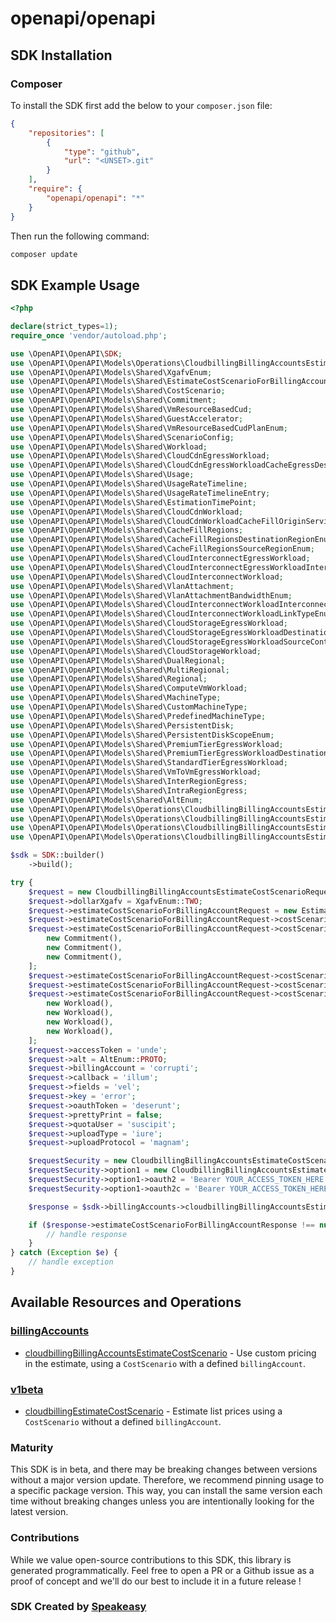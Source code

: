 # openapi/openapi

<!-- Start SDK Installation -->
## SDK Installation

### Composer

To install the SDK first add the below to your `composer.json` file:

```json
{
    "repositories": [
        {
            "type": "github",
            "url": "<UNSET>.git"
        }
    ],
    "require": {
        "openapi/openapi": "*"
    }
}
```

Then run the following command:

```bash
composer update
```
<!-- End SDK Installation -->

## SDK Example Usage
<!-- Start SDK Example Usage -->
```php
<?php

declare(strict_types=1);
require_once 'vendor/autoload.php';

use \OpenAPI\OpenAPI\SDK;
use \OpenAPI\OpenAPI\Models\Operations\CloudbillingBillingAccountsEstimateCostScenarioRequest;
use \OpenAPI\OpenAPI\Models\Shared\XgafvEnum;
use \OpenAPI\OpenAPI\Models\Shared\EstimateCostScenarioForBillingAccountRequest;
use \OpenAPI\OpenAPI\Models\Shared\CostScenario;
use \OpenAPI\OpenAPI\Models\Shared\Commitment;
use \OpenAPI\OpenAPI\Models\Shared\VmResourceBasedCud;
use \OpenAPI\OpenAPI\Models\Shared\GuestAccelerator;
use \OpenAPI\OpenAPI\Models\Shared\VmResourceBasedCudPlanEnum;
use \OpenAPI\OpenAPI\Models\Shared\ScenarioConfig;
use \OpenAPI\OpenAPI\Models\Shared\Workload;
use \OpenAPI\OpenAPI\Models\Shared\CloudCdnEgressWorkload;
use \OpenAPI\OpenAPI\Models\Shared\CloudCdnEgressWorkloadCacheEgressDestinationEnum;
use \OpenAPI\OpenAPI\Models\Shared\Usage;
use \OpenAPI\OpenAPI\Models\Shared\UsageRateTimeline;
use \OpenAPI\OpenAPI\Models\Shared\UsageRateTimelineEntry;
use \OpenAPI\OpenAPI\Models\Shared\EstimationTimePoint;
use \OpenAPI\OpenAPI\Models\Shared\CloudCdnWorkload;
use \OpenAPI\OpenAPI\Models\Shared\CloudCdnWorkloadCacheFillOriginServiceEnum;
use \OpenAPI\OpenAPI\Models\Shared\CacheFillRegions;
use \OpenAPI\OpenAPI\Models\Shared\CacheFillRegionsDestinationRegionEnum;
use \OpenAPI\OpenAPI\Models\Shared\CacheFillRegionsSourceRegionEnum;
use \OpenAPI\OpenAPI\Models\Shared\CloudInterconnectEgressWorkload;
use \OpenAPI\OpenAPI\Models\Shared\CloudInterconnectEgressWorkloadInterconnectConnectionLocationEnum;
use \OpenAPI\OpenAPI\Models\Shared\CloudInterconnectWorkload;
use \OpenAPI\OpenAPI\Models\Shared\VlanAttachment;
use \OpenAPI\OpenAPI\Models\Shared\VlanAttachmentBandwidthEnum;
use \OpenAPI\OpenAPI\Models\Shared\CloudInterconnectWorkloadInterconnectTypeEnum;
use \OpenAPI\OpenAPI\Models\Shared\CloudInterconnectWorkloadLinkTypeEnum;
use \OpenAPI\OpenAPI\Models\Shared\CloudStorageEgressWorkload;
use \OpenAPI\OpenAPI\Models\Shared\CloudStorageEgressWorkloadDestinationContinentEnum;
use \OpenAPI\OpenAPI\Models\Shared\CloudStorageEgressWorkloadSourceContinentEnum;
use \OpenAPI\OpenAPI\Models\Shared\CloudStorageWorkload;
use \OpenAPI\OpenAPI\Models\Shared\DualRegional;
use \OpenAPI\OpenAPI\Models\Shared\MultiRegional;
use \OpenAPI\OpenAPI\Models\Shared\Regional;
use \OpenAPI\OpenAPI\Models\Shared\ComputeVmWorkload;
use \OpenAPI\OpenAPI\Models\Shared\MachineType;
use \OpenAPI\OpenAPI\Models\Shared\CustomMachineType;
use \OpenAPI\OpenAPI\Models\Shared\PredefinedMachineType;
use \OpenAPI\OpenAPI\Models\Shared\PersistentDisk;
use \OpenAPI\OpenAPI\Models\Shared\PersistentDiskScopeEnum;
use \OpenAPI\OpenAPI\Models\Shared\PremiumTierEgressWorkload;
use \OpenAPI\OpenAPI\Models\Shared\PremiumTierEgressWorkloadDestinationContinentEnum;
use \OpenAPI\OpenAPI\Models\Shared\StandardTierEgressWorkload;
use \OpenAPI\OpenAPI\Models\Shared\VmToVmEgressWorkload;
use \OpenAPI\OpenAPI\Models\Shared\InterRegionEgress;
use \OpenAPI\OpenAPI\Models\Shared\IntraRegionEgress;
use \OpenAPI\OpenAPI\Models\Shared\AltEnum;
use \OpenAPI\OpenAPI\Models\Operations\CloudbillingBillingAccountsEstimateCostScenarioSecurity;
use \OpenAPI\OpenAPI\Models\Operations\CloudbillingBillingAccountsEstimateCostScenarioSecurityOption1;
use \OpenAPI\OpenAPI\Models\Operations\CloudbillingBillingAccountsEstimateCostScenarioSecurityOption2;
use \OpenAPI\OpenAPI\Models\Operations\CloudbillingBillingAccountsEstimateCostScenarioSecurityOption3;

$sdk = SDK::builder()
    ->build();

try {
    $request = new CloudbillingBillingAccountsEstimateCostScenarioRequest();
    $request->dollarXgafv = XgafvEnum::TWO;
    $request->estimateCostScenarioForBillingAccountRequest = new EstimateCostScenarioForBillingAccountRequest();
    $request->estimateCostScenarioForBillingAccountRequest->costScenario = new CostScenario();
    $request->estimateCostScenarioForBillingAccountRequest->costScenario->commitments = [
        new Commitment(),
        new Commitment(),
        new Commitment(),
    ];
    $request->estimateCostScenarioForBillingAccountRequest->costScenario->scenarioConfig = new ScenarioConfig();
    $request->estimateCostScenarioForBillingAccountRequest->costScenario->scenarioConfig->estimateDuration = 'distinctio';
    $request->estimateCostScenarioForBillingAccountRequest->costScenario->workloads = [
        new Workload(),
        new Workload(),
        new Workload(),
        new Workload(),
    ];
    $request->accessToken = 'unde';
    $request->alt = AltEnum::PROTO;
    $request->billingAccount = 'corrupti';
    $request->callback = 'illum';
    $request->fields = 'vel';
    $request->key = 'error';
    $request->oauthToken = 'deserunt';
    $request->prettyPrint = false;
    $request->quotaUser = 'suscipit';
    $request->uploadType = 'iure';
    $request->uploadProtocol = 'magnam';

    $requestSecurity = new CloudbillingBillingAccountsEstimateCostScenarioSecurity();
    $requestSecurity->option1 = new CloudbillingBillingAccountsEstimateCostScenarioSecurityOption1();
    $requestSecurity->option1->oauth2 = 'Bearer YOUR_ACCESS_TOKEN_HERE';
    $requestSecurity->option1->oauth2c = 'Bearer YOUR_ACCESS_TOKEN_HERE';

    $response = $sdk->billingAccounts->cloudbillingBillingAccountsEstimateCostScenario($request, $requestSecurity);

    if ($response->estimateCostScenarioForBillingAccountResponse !== null) {
        // handle response
    }
} catch (Exception $e) {
    // handle exception
}
```
<!-- End SDK Example Usage -->

<!-- Start SDK Available Operations -->
## Available Resources and Operations


### [billingAccounts](docs/billingaccounts/README.md)

* [cloudbillingBillingAccountsEstimateCostScenario](docs/billingaccounts/README.md#cloudbillingbillingaccountsestimatecostscenario) - Use custom pricing in the estimate, using a `CostScenario` with a defined `billingAccount`.

### [v1beta](docs/v1beta/README.md)

* [cloudbillingEstimateCostScenario](docs/v1beta/README.md#cloudbillingestimatecostscenario) - Estimate list prices using a `CostScenario` without a defined `billingAccount`.
<!-- End SDK Available Operations -->

### Maturity

This SDK is in beta, and there may be breaking changes between versions without a major version update. Therefore, we recommend pinning usage
to a specific package version. This way, you can install the same version each time without breaking changes unless you are intentionally
looking for the latest version.

### Contributions

While we value open-source contributions to this SDK, this library is generated programmatically.
Feel free to open a PR or a Github issue as a proof of concept and we'll do our best to include it in a future release !

### SDK Created by [Speakeasy](https://docs.speakeasyapi.dev/docs/using-speakeasy/client-sdks)
